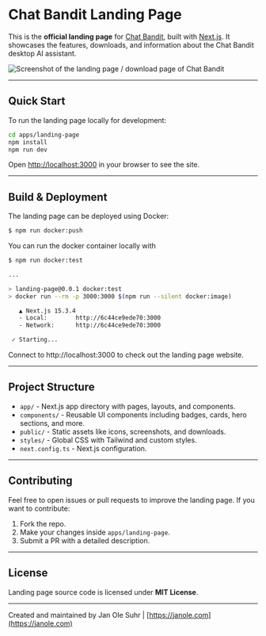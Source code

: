 # Chat Bandit Landing Page

This is the **official landing page** for [Chat Bandit](https://chatbandit.de), built with [Next.js](https://nextjs.org). It showcases the features, downloads, and information about the Chat Bandit desktop AI assistant.

![Screenshot of the landing page / download page of Chat Bandit](https://chatbandit.de/screenshot-landing-page-light.png)

---

## Quick Start

To run the landing page locally for development:

```bash
cd apps/landing-page
npm install
npm run dev
```

Open [http://localhost:3000](http://localhost:3000) in your browser to see the site.

---

## Build & Deployment

The landing page can be deployed using Docker:

```bash
$ npm run docker:push
```

You can run the docker container locally with

```bash
$ npm run docker:test

...

> landing-page@0.0.1 docker:test
> docker run --rm -p 3000:3000 $(npm run --silent docker:image)

   ▲ Next.js 15.3.4
   - Local:        http://6c44ce9ede70:3000
   - Network:      http://6c44ce9ede70:3000

 ✓ Starting...
```

Connect to http://localhost:3000 to check out the landing page website.

---

## Project Structure

- `app/` - Next.js app directory with pages, layouts, and components.
- `components/` - Reusable UI components including badges, cards, hero sections, and more.
- `public/` - Static assets like icons, screenshots, and downloads.
- `styles/` - Global CSS with Tailwind and custom styles.
- `next.config.ts` - Next.js configuration.

---

## Contributing

Feel free to open issues or pull requests to improve the landing page. If you want to contribute:

1. Fork the repo.
2. Make your changes inside `apps/landing-page`.
3. Submit a PR with a detailed description.

---

## License

Landing page source code is licensed under **MIT License**.

---

Created and maintained by Jan Ole Suhr | [https://janole.com](https://janole.com)
